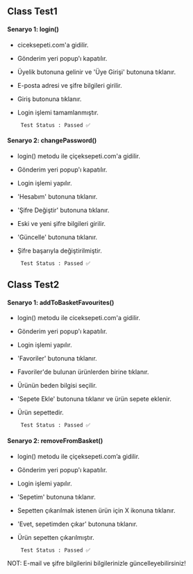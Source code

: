 ## Class Test1

#### Senaryo 1: login()
- ciceksepeti.com'a gidilir.
- Gönderim yeri popup'ı kapatılır.
- Üyelik butonuna gelinir ve 'Üye Girişi' butonuna tıklanır.
- E-posta adresi ve şifre bilgileri girilir.
- Giriş butonuna tıklanır.
- Login işlemi tamamlanmıştır.

       Test Status : Passed ✅

#### Senaryo 2: changePassword()
- login() metodu ile çiçeksepeti.com'a gidilir.
- Gönderim yeri popup'ı kapatılır.
- Login işlemi yapılır.
- 'Hesabım' butonuna tıklanır.
- 'Şifre Değiştir' butonuna tıklanır.
- Eski ve yeni şifre bilgileri girilir.
- 'Güncelle' butonuna tıklanır.
- Şifre başarıyla değiştirilmiştir.

       Test Status : Passed ✅

## Class Test2

#### Senaryo 1: addToBasketFavourites()
- login() metodu ile ciceksepeti.com'a gidilir.
- Gönderim yeri popup'ı kapatılır.
- Login işlemi yapılır.
- 'Favoriler' butonuna tıklanır.
- Favoriler'de bulunan ürünlerden birine tıklanır.
- Ürünün beden bilgisi seçilir.
- 'Sepete Ekle' butonuna tıklanır ve ürün sepete eklenir.
- Ürün sepettedir.
    
       Test Status : Passed ✅

#### Senaryo 2: removeFromBasket()
- login() metodu ile çiçeksepeti.com’a gidilir.
- Gönderim yeri popup'ı kapatılır.
- Login işlemi yapılır.
- 'Sepetim' butonuna tıklanır.
- Sepetten çıkarılmak istenen ürün için X ikonuna tıklanır.
- 'Evet, sepetimden çıkar' butonuna tıklanır.
- Ürün sepetten çıkarılmıştır.

       Test Status : Passed ✅
       
NOT: E-mail ve şifre bilgilerini bilgilerinizle güncelleyebilirsiniz!
